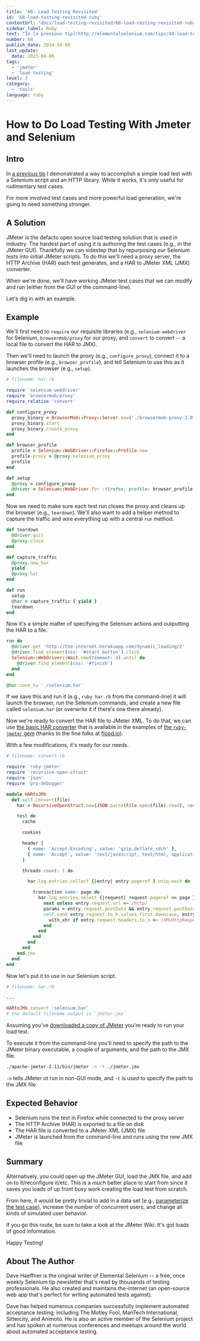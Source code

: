 ```yaml
---
title: '68: Load Testing Revisited'
id: '68-load-testing-revisited-ruby'
contentUrl: "docs/load-testing-revisited/68-load-testing-revisited-ruby"
sidebar_label: Ruby 
text: "In [a previous tip](http://elementalselenium.com/tips/48-load-testing) I demonstrated a way to accomplish a simple load test with a Selenium script and an HTTP library. While it works, it's only useful for rudimentary test cases. For more involved test cases and more powerful load generation, we're going to need something stronger."
number: 68
publish_date: 2014-10-08
last_update:
  date: 2023-04-06
tags:
  - 'jmeter'
  - 'load testing'
level: 3
category:
  - 'tools'
language: ruby
---
```


# How to Do Load Testing With Jmeter and Selenium

## Intro

In [a previous tip](http://elementalselenium.com/tips/48-load-testing) I demonstrated a way to accomplish a simple load test with a Selenium script and an HTTP library. While it works, it's only useful for rudimentary test cases.

For more involved test cases and more powerful load generation, we're going to need something stronger.

## A Solution

JMeter is the defacto open source load testing solution that is used in industry. The hardest part of using it is authoring the test cases (e.g., in the JMeter GUI). Thankfully we can sidestep that by repurposing our Selenium tests into initial JMeter scripts. To do this we'll need a proxy server, the HTTP Archive (HAR) each test generates, and a HAR to JMeter XML (JMX) converter.

When we're done, we'll have working JMeter test cases that we can modify and run (either from the GUI or the command-line).

Let's dig in with an example.

## Example

We'll first need to `require` our requisite libraries (e.g., `selenium-webdriver` for Selenium, `browsermob/proxy` for our proxy, and `convert` to convert -- a local file to convert the HAR to JMX).

Then we'll need to launch the proxy (e.g., `configure_proxy`), connect it to a browser profile (e.g., `browser_profile`), and tell Selenium to use this as it launches the browser (e.g., `setup`).

```ruby
# filename: har.rb

require 'selenium-webdriver'
require 'browsermob/proxy'
require_relative 'convert'

def configure_proxy
  proxy_binary = BrowserMob::Proxy::Server.new('./browsermob-proxy-2.0-beta-9/bin/browsermob-proxy')
  proxy_binary.start
  proxy_binary.create_proxy
end

def browser_profile
  profile = Selenium::WebDriver::Firefox::Profile.new
  profile.proxy = @proxy.selenium_proxy
  profile
end

def setup
  @proxy = configure_proxy
  @driver = Selenium::WebDriver.for :firefox, profile: browser_profile
end
```

Now we need to make sure each test run closes the proxy and cleans up the browser (e.g., `teardown`). We'll also want to add a helper method to capture the traffic and wire everything up with a central `run` method.

```ruby
def teardown
  @driver.quit
  @proxy.close
end

def capture_traffic
  @proxy.new_har
  yield
  @proxy.har
end

def run
  setup
  @har = capture_traffic { yield }
  teardown
end
```

Now it's a simple matter of specifying the Selenium actions and outputting the HAR to a file.

```ruby
run do
  @driver.get 'http://the-internet.herokuapp.com/dynamic_loading/2'
  @driver.find_element(css: '#start button').click
  Selenium::WebDriver::Wait.new(timeout: 8).until do
    @driver.find_element(css: '#finish')
  end
end

@har.save_to './selenium.har'
```

If we save this and run it (e.g., `ruby har.rb` from the command-line) it will launch the browser, run the Selenium commands, and create a new file called `selenium.har` (or overwrite it if there's one there already).

Now we're ready to convert the HAR file to JMeter XML. To do that, we can use [the basic HAR converter](https://github.com/flood-io/ruby-jmeter/blob/master/examples/basic_har.rb) that is available in the examples of [the `ruby-jmeter` gem](https://github.com/flood-io/ruby-jmeter) (thanks to the fine folks at [flood.io](https://flood.io/)).

With a few modifications, it's ready for our needs.

```ruby
# filename: convert.rb

require 'ruby-jmeter'
require 'recursive-open-struct'
require 'json'
require 'pry-debugger'

module HARtoJMX
  def self.convert(file)
    har = RecursiveOpenStruct.new(JSON.parse(File.open(file).read), recurse_over_arrays: true)

    test do
      cache

      cookies

      header [
        { name: 'Accept-Encoding', value: 'gzip,deflate,sdch' },
        { name: 'Accept', value: 'text/javascript, text/html, application/xml, text/xml, */*' }
      ]

      threads count: 1 do

        har.log.entries.collect {|entry| entry.pageref }.uniq.each do |page|

          transaction name: page do
            har.log.entries.select {|request| request.pageref == page }.each do |entry|
              next unless entry.request.url =~ /http/
              params = entry.request.postData && entry.request.postData.params.collect {|param| [param.name, param.value] }.flatten
              self.send entry.request.to_h.values.first.downcase, entry.request.url, fill_in: Hash[*params] do
                with_xhr if entry.request.headers.to_s =~ /XMLHttpRequest/
              end
            end
          end
        end
      end
    end.jmx
  end
end
```

Now let's put it to use in our Selenium script.

```ruby
# filename: har.rb

...

HARtoJMX.convert 'selenium.har'
# the default filename output is `jmeter.jmx`
```

Assuming you've [downloaded a copy of JMeter](http://jmeter.apache.org/download_jmeter.cgi) you're ready to run your load test.

To execute it from the command-line you'll need to specify the path to the JMeter binary executable, a couple of arguments, and the path to the JMX file.

```sh
./apache-jmeter-2.11/bin/jmeter -n -t ./jmeter.jmx
```

`-n` tells JMeter ot run in non-GUI mode, and `-t` is used to specify the path to the JMX file.

## Expected Behavior

+ Selenium runs the test in Firefox while connected to the proxy server
+ The HTTP Archive (HAR) is exported to a file on disk
+ The HAR file is converted to a JMeter XML (JMX) file
+ JMeter is launched from the command-line and runs using the new JMX file

## Summary

Alternatively, you could open up the JMeter GUI, load the JMX file, and add on to it/reconfigure it/etc. This is a _much_ better place to start from since it saves you loads of up front busy work creating the load test from scratch.

From here, it would be pretty trivial to add in a data set (e.g., [parameterize the test case](https://wiki.apache.org/jmeter/JMeterFAQ#How_do_I_parameterize_my_JMeter_test_cases.3F)), increase the number of concurrent users, and change all kinds of simulated user behavior.

If you go this route, be sure to take a look at the JMeter Wiki. It's got loads of good information.

Happy Testing!

## About The Author

Dave Haeffner is the original writer of Elemental Selenium -- a free, once weekly Selenium tip newsletter that's read by thousands of testing professionals. He also created and maintains the-internet (an open-source web app that's perfect for writing automated tests against).

Dave has helped numerous companies successfully implement automated acceptance testing; including The Motley Fool, ManTech International, Sittercity, and Animoto. He is also an active member of the Selenium project and has spoken at numerous conferences and meetups around the world about automated acceptance testing.
